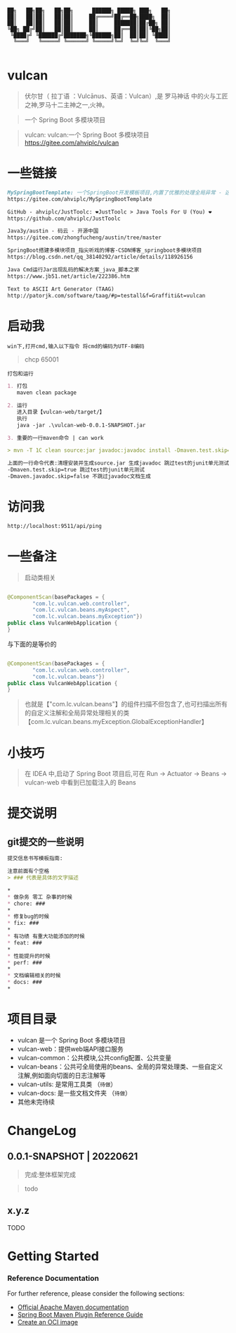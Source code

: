 ```

██╗   ██╗██╗   ██╗██╗      ██████╗ █████╗ ███╗   ██╗
██║   ██║██║   ██║██║     ██╔════╝██╔══██╗████╗  ██║
██║   ██║██║   ██║██║     ██║     ███████║██╔██╗ ██║
╚██╗ ██╔╝██║   ██║██║     ██║     ██╔══██║██║╚██╗██║
 ╚████╔╝ ╚██████╔╝███████╗╚██████╗██║  ██║██║ ╚████║
  ╚═══╝   ╚═════╝ ╚══════╝ ╚═════╝╚═╝  ╚═╝╚═╝  ╚═══╝
                                                    

```

# vulcan

> 伏尔甘（ 拉丁语 ：Vulcānus、英语：Vulcan）,是 罗马神话 中的火与工匠之神,罗马十二主神之一,火神。

> 一个 Spring Boot 多模块项目

> vulcan: vulcan:一个 Spring Boot 多模块项目
> https://gitee.com/ahviplc/vulcan

# 一些链接

```markdown
MySpringBootTemplate: 一个SpringBoot开发模板项目,内置了优雅的处理全局异常 - 这是单项目版本
https://gitee.com/ahviplc/MySpringBootTemplate

GitHub - ahviplc/JustToolc: ❤JustToolc > Java Tools For U (You) ❤
https://github.com/ahviplc/JustToolc

Java3y/austin - 码云 - 开源中国
https://gitee.com/zhongfucheng/austin/tree/master

SpringBoot搭建多模块项目_指尖听戏的博客-CSDN博客_springboot多模块项目
https://blog.csdn.net/qq_38140292/article/details/118926156

Java Cmd运行Jar出现乱码的解决方案_java_脚本之家
https://www.jb51.net/article/222386.htm

Text to ASCII Art Generator (TAAG)
http://patorjk.com/software/taag/#p=testall&f=Graffiti&t=vulcan
```

# 启动我

`win下,打开cmd,输入以下指令 将cmd的编码为UTF-8编码`
> chcp 65001

`打包和运行`

```markdown
1. 打包   
   maven clean package

2. 运行   
   进入目录【vulcan-web/target/】   
   执行  
   java -jar .\vulcan-web-0.0.1-SNAPSHOT.jar

3. 重要的一行maven命令 | can work

> mvn -T 1C clean source:jar javadoc:javadoc install -Dmaven.test.skip=true -Dmaven.javadoc.skip=false

上面的一行命令代表:清理安装并生成source.jar 生成javadoc 跳过test的junit单元测试 不跳过javadoc文档生成   
-Dmaven.test.skip=true 跳过test的junit单元测试   
-Dmaven.javadoc.skip=false 不跳过javadoc文档生成
```

# 访问我

```markdown
http://localhost:9511/api/ping
```

# 一些备注

> 启动类相关

```java

@ComponentScan(basePackages = {
		"com.lc.vulcan.web.controller",
		"com.lc.vulcan.beans.myAspect",
		"com.lc.vulcan.beans.myException"})
public class VulcanWebApplication {
}
```

与下面的是等价的

```java

@ComponentScan(basePackages = {
		"com.lc.vulcan.web.controller",
		"com.lc.vulcan.beans"})
public class VulcanWebApplication {
}
```

> 也就是【"com.lc.vulcan.beans"】的组件扫描不但包含了,也可扫描出所有的自定义注解和全局异常处理相关的类【com.lc.vulcan.beans.myException.GlobalExceptionHandler】

# 小技巧

> 在 IDEA 中,启动了 Spring Boot 项目后,可在 Run -> Actuator -> Beans -> vulcan-web 中看到已加载注入的 Beans

# 提交说明

## git提交的一些说明

```markdown
提交信息书写模板指南:

注意前面有个空格
> ### 代表是具体的文字描述

*
* 做杂务 零工 杂事的时候
* chore: ###
*
* 修复bug的时候
* fix: ###
*
* 有功绩 有重大功能添加的时候
* feat: ###
*
* 性能提升的时候
* perf: ###
*
* 文档编辑相关的时候
* docs: ###
*
```

# 项目目录

- vulcan 是一个 Spring Boot 多模块项目
- vulcan-web：提供web端API接口服务
- vulcan-common：公共模块,公共config配置、公共变量
- vulcan-beans：公共可全局使用的beans、全局的异常处理类、一些自定义注解,例如面向切面的日志注解等
- vulcan-utils: 是常用工具类 （`待做`）
- vulcan-docs: 是一些文档文件夹 （`待做`）
- 其他未完待续

# ChangeLog

## 0.0.1-SNAPSHOT | 20220621

> 完成:整体框架完成

> todo

## x.y.z

TODO

# Getting Started

### Reference Documentation

For further reference, please consider the following sections:

* [Official Apache Maven documentation](https://maven.apache.org/guides/index.html)
* [Spring Boot Maven Plugin Reference Guide](https://docs.spring.io/spring-boot/docs/2.7.0/maven-plugin/reference/html/)
* [Create an OCI image](https://docs.spring.io/spring-boot/docs/2.7.0/maven-plugin/reference/html/#build-image)

